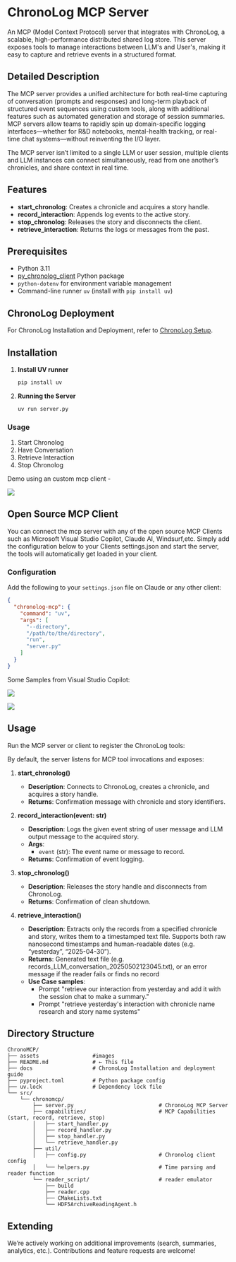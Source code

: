 # ChronoLog MCP Server

An MCP (Model Context Protocol) server that integrates with ChronoLog, a scalable, high-performance distributed shared log store. This server exposes tools to manage interactions between LLM's and User's, making it easy to capture and retrieve events in a structured format.

## Detailed Description

The MCP server provides a unified architecture for both real-time capturing of conversation (prompts and responses) and long-term playback of structured event sequences using custom tools, along with additional features such as automated generation and storage of session summaries.
MCP servers allow teams to rapidly spin up domain-specific logging interfaces—whether for  R&D notebooks, mental-health tracking, or real-time chat systems—without reinventing the I/O layer.

The MCP server isn’t limited to a single LLM or user session, multiple clients and LLM instances can connect simultaneously, read from one another’s chronicles, and share context in real time.

## Features

- **start_chronolog**: Creates a chronicle and acquires a story handle.
- **record_interaction**: Appends log events to the active story.
- **stop_chronolog**: Releases the story and disconnects the client.
- **retrieve_interaction**: Returns the logs or messages from the past.

## Prerequisites

- Python 3.11
- [py_chronolog_client](https://github.com/grc-iit/ChronoLog) Python package
- `python-dotenv` for environment variable management
- Command-line runner `uv` (install with `pip install uv`)

## ChronoLog Deployment

For ChronoLog Installation and Deployment, refer to [ChronoLog Setup](https://github.com/iowarp/scientific-mcps/blob/main/Chronolog/docs/Chronolog_setup.md).

## Installation

1. **Install UV runner**
   ```bash
   pip install uv
   ```
2. **Running the Server**
   ```bash
   uv run server.py
   ```

### Usage

1. Start Chronolog
2. Have Conversation
3. Retrieve Interaction
4. Stop Chronolog

Demo using an custom mcp client -

 ![](https://github.com/iowarp/scientific-mcps/blob/main/Chronolog/assets/mcp-client.png)

## Open Source MCP Client

You can connect the mcp server with any of the open source MCP Clients such as Microsoft Visual Studio Copilot, Claude AI, Windsurf,etc.
Simply add the configuration below to your Clients settings.json and start the server, the tools will automatically get loaded in your client.

### Configuration

Add the following to your `settings.json` file on Claude or any other client:

```json
{
  "chronolog-mcp": {
    "command": "uv",
    "args": [
      "--directory",
      "/path/to/the/directory",
      "run",
      "server.py"
    ]
  }
}
```

Some Samples from Visual Studio Copilot:

 ![](https://github.com/iowarp/scientific-mcps/blob/main/Chronolog/assets/mcp-retievecopilot.png)

 ![](https://github.com/iowarp/scientific-mcps/blob/main/Chronolog/assets/mcp-retrieve-diseasepred.png)

## Usage

Run the MCP server or client to register the ChronoLog tools:

By default, the server listens for MCP tool invocations and exposes:

1. **start_chronolog()**
   - **Description**: Connects to ChronoLog, creates a chronicle, and acquires a story handle.
   - **Returns**: Confirmation message with chronicle and story identifiers.

2. **record_interaction(event: str)**
   - **Description**: Logs the given event string of user message and LLM output message to the acquired story.
   - **Args**:
     - `event` (str): The event name or message to record.
   - **Returns**: Confirmation of event logging.

3. **stop_chronolog()**
   - **Description**: Releases the story handle and disconnects from ChronoLog.
   - **Returns**: Confirmation of clean shutdown.

4. **retrieve_interaction()**
   - **Description**: Extracts only the records from a specified chronicle and story, writes them to a timestamped text file. Supports both raw nanosecond timestamps and human-readable dates (e.g. “yesterday”, “2025-04-30”).
   - **Returns**: Generated text file (e.g. records_LLM_conversation_20250502123045.txt), or an error message if the reader fails or finds no record
   - **Use Case samples**: 
      - Prompt "retrieve our interaction from yesterday and add  it with the session chat to make a summary."
      - Prompt "retrieve yesterday's interaction with chronicle name research and story name systems"

## Directory Structure

```
ChronoMCP/
├── assets                 #images
├── README.md              # ← This file
├── docs                   # ChronoLog Installation and deployment guide
├── pyproject.toml         # Python package config
├── uv.lock                # Dependency lock file
└── src/
    └── chronomcp/
        ├── server.py                           # ChronoLog MCP Server
        ├── capabilities/                       # MCP Capabilities (start, record, retrieve, stop)
        │   ├── start_handler.py
        │   ├── record_handler.py
        │   ├── stop_handler.py
        │   └── retrieve_handler.py
        ├── util/
        │   ├── config.py                       # Chronolog client config
        │   └── helpers.py                      # Time parsing and reader function
        └── reader_script/                      # reader emulator
            ├── build
            ├── reader.cpp
            ├── CMakeLists.txt
            └── HDF5ArchiveReadingAgent.h
```


## Extending

We’re actively working on additional improvements (search, summaries, analytics, etc.). Contributions and feature requests are welcome!

